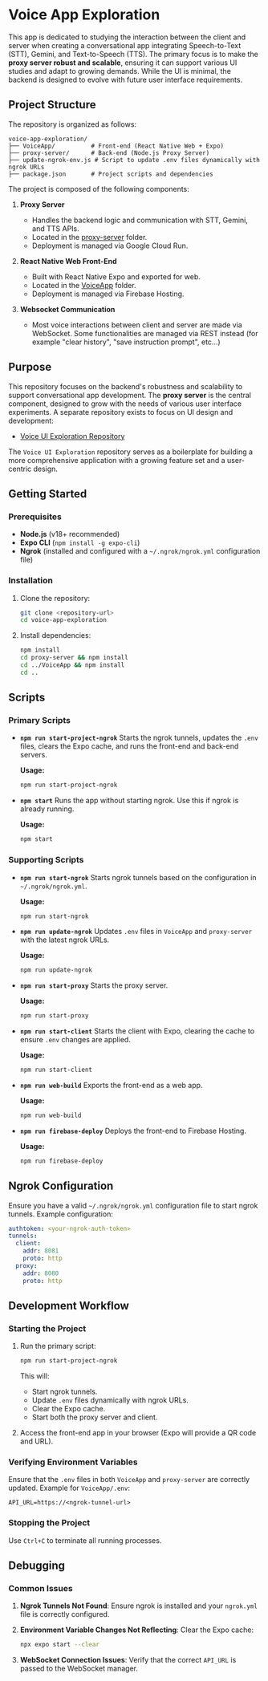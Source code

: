 # Voice App Exploration

This app is dedicated to studying the interaction between the client and server when creating a conversational app integrating Speech-to-Text (STT), Gemini, and Text-to-Speech (TTS). The primary focus is to make the **proxy server robust and scalable**, ensuring it can support various UI studies and adapt to growing demands. While the UI is minimal, the backend is designed to evolve with future user interface requirements.

## Project Structure

The repository is organized as follows:

```
voice-app-exploration/
├── VoiceApp/          # Front-end (React Native Web + Expo)
├── proxy-server/      # Back-end (Node.js Proxy Server)
├── update-ngrok-env.js # Script to update .env files dynamically with ngrok URLs
├── package.json       # Project scripts and dependencies
```

The project is composed of the following components:

1. **Proxy Server**
   - Handles the backend logic and communication with STT, Gemini, and TTS APIs.
   - Located in the [proxy-server](https://github.com/kupferco/voice-app-exploration/tree/main/proxy-server) folder.
   - Deployment is managed via Google Cloud Run.

2. **React Native Web Front-End**
   - Built with React Native Expo and exported for web.
   - Located in the [VoiceApp](https://github.com/kupferco/voice-app-exploration/tree/main/VoiceApp) folder.
   - Deployment is managed via Firebase Hosting.

3. **Websocket Communication**
   - Most voice interactions between client and server are made via WebSocket. Some functionalities are managed via REST instead (for example "clear history", "save instruction prompt", etc...)

## Purpose

This repository focuses on the backend's robustness and scalability to support conversational app development. The **proxy server** is the central component, designed to grow with the needs of various user interface experiments. A separate repository exists to focus on UI design and development:

- [Voice UI Exploration Repository](https://github.com/kupferco/voice-ui-exploration)

The `Voice UI Exploration` repository serves as a boilerplate for building a more comprehensive application with a growing feature set and a user-centric design.

## Getting Started

### Prerequisites
- **Node.js** (v18+ recommended)
- **Expo CLI** (`npm install -g expo-cli`)
- **Ngrok** (installed and configured with a `~/.ngrok/ngrok.yml` configuration file)

### Installation
1. Clone the repository:
   ```bash
   git clone <repository-url>
   cd voice-app-exploration
   ```

2. Install dependencies:
   ```bash
   npm install
   cd proxy-server && npm install
   cd ../VoiceApp && npm install
   cd ..
   ```

## Scripts

### Primary Scripts
- **`npm run start-project-ngrok`**
  Starts the ngrok tunnels, updates the `.env` files, clears the Expo cache, and runs the front-end and back-end servers.

  **Usage:**
  ```bash
  npm run start-project-ngrok
  ```

- **`npm start`**
  Runs the app without starting ngrok. Use this if ngrok is already running.

  **Usage:**
  ```bash
  npm start
  ```

### Supporting Scripts
- **`npm run start-ngrok`**
  Starts ngrok tunnels based on the configuration in `~/.ngrok/ngrok.yml`.

  **Usage:**
  ```bash
  npm run start-ngrok
  ```

- **`npm run update-ngrok`**
  Updates `.env` files in `VoiceApp` and `proxy-server` with the latest ngrok URLs.

  **Usage:**
  ```bash
  npm run update-ngrok
  ```

- **`npm run start-proxy`**
  Starts the proxy server.

  **Usage:**
  ```bash
  npm run start-proxy
  ```

- **`npm run start-client`**
  Starts the client with Expo, clearing the cache to ensure `.env` changes are applied.

  **Usage:**
  ```bash
  npm run start-client
  ```

- **`npm run web-build`**
  Exports the front-end as a web app.

  **Usage:**
  ```bash
  npm run web-build
  ```

- **`npm run firebase-deploy`**
  Deploys the front-end to Firebase Hosting.

  **Usage:**
  ```bash
  npm run firebase-deploy
  ```

## Ngrok Configuration
Ensure you have a valid `~/.ngrok/ngrok.yml` configuration file to start ngrok tunnels. Example configuration:

```yaml
authtoken: <your-ngrok-auth-token>
tunnels:
  client:
    addr: 8081
    proto: http
  proxy:
    addr: 8080
    proto: http
```

## Development Workflow

### Starting the Project
1. Run the primary script:
   ```bash
   npm run start-project-ngrok
   ```

   This will:
   - Start ngrok tunnels.
   - Update `.env` files dynamically with ngrok URLs.
   - Clear the Expo cache.
   - Start both the proxy server and client.

2. Access the front-end app in your browser (Expo will provide a QR code and URL).

### Verifying Environment Variables
Ensure that the `.env` files in both `VoiceApp` and `proxy-server` are correctly updated. Example for `VoiceApp/.env`:

```
API_URL=https://<ngrok-tunnel-url>
```

### Stopping the Project
Use `Ctrl+C` to terminate all running processes.

## Debugging

### Common Issues
1. **Ngrok Tunnels Not Found**:
   Ensure ngrok is installed and your `ngrok.yml` file is correctly configured.

2. **Environment Variable Changes Not Reflecting**:
   Clear the Expo cache:
   ```bash
   npx expo start --clear
   ```

3. **WebSocket Connection Issues**:
   Verify that the correct `API_URL` is passed to the WebSocket manager.


